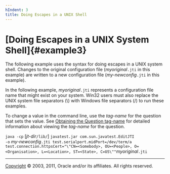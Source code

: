 ```yaml
---
hIndent: 3
title: Doing Escapes in a UNIX Shell
---
```


# [Doing Escapes in a UNIX System Shell]{#example3}

The following example uses the syntax for doing escapes in a UNIX system shell. Changes to the
original configuration file (*myoriginal*`.jti` in this example) are written to a new configuration
file (*my-newconfig*`.jti` in this example).

In the following example, *myoriginal*`.jti` represents a configuration file name that might exist
on your system. Win32 users must also replace the UNIX system file separators (\\) with Windows file
separators (/) to run these examples.

To change a value in the command line, use the *tag-name* for the question that sets the value. See
[Obtaining the Question tag-name](tagName.html) for detailed information about viewing the
*tag-name* for the question.

`java -cp` \[*jt-dir*`/lib/`\] `javatest.jar com.sun.javatest.EditJTI`\
`-o`
*my-newconfig*`.jti test.serialport.midPort=/dev/term/a test.connection.httpsCert="\"CN=<Somebody>, OU=<People>, O=<Organisation>, L=<Location>, ST=<State>, C=US\""`*myoriginal*`.jti`

----------------------------------------------------------------------------------------------------

[Copyright](../copyright.html) © 2003, 2011, Oracle and/or its affiliates. All rights reserved.
